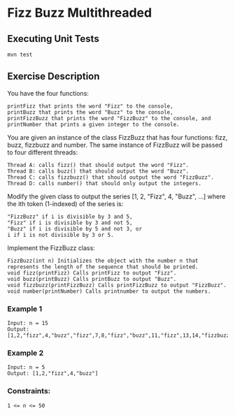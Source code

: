 # Fizz Buzz Multithreaded

## Executing Unit Tests

```bash
mvn test
```

## Exercise Description

You have the four functions:

    printFizz that prints the word "Fizz" to the console,
    printBuzz that prints the word "Buzz" to the console,
    printFizzBuzz that prints the word "FizzBuzz" to the console, and
    printNumber that prints a given integer to the console.

You are given an instance of the class FizzBuzz that has four functions: fizz, buzz, fizzbuzz and number. The same
instance of FizzBuzz will be passed to four different threads:

    Thread A: calls fizz() that should output the word "Fizz".
    Thread B: calls buzz() that should output the word "Buzz".
    Thread C: calls fizzbuzz() that should output the word "FizzBuzz".
    Thread D: calls number() that should only output the integers.

Modify the given class to output the series [1, 2, "Fizz", 4, "Buzz", ...] where the ith token (1-indexed) of the series
is:

    "FizzBuzz" if i is divisible by 3 and 5,
    "Fizz" if i is divisible by 3 and not 5,
    "Buzz" if i is divisible by 5 and not 3, or
    i if i is not divisible by 3 or 5.

Implement the FizzBuzz class:

    FizzBuzz(int n) Initializes the object with the number n that represents the length of the sequence that should be printed.
    void fizz(printFizz) Calls printFizz to output "Fizz".
    void buzz(printBuzz) Calls printBuzz to output "Buzz".
    void fizzbuzz(printFizzBuzz) Calls printFizzBuzz to output "FizzBuzz".
    void number(printNumber) Calls printnumber to output the numbers.

### Example 1

```text
Input: n = 15
Output: [1,2,"fizz",4,"buzz","fizz",7,8,"fizz","buzz",11,"fizz",13,14,"fizzbuzz"]
```

### Example 2

```
Input: n = 5
Output: [1,2,"fizz",4,"buzz"]
```

### Constraints:

`1 <= n <= 50`
